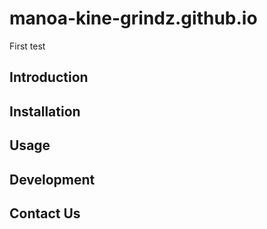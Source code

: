 # manoa-kine-grindz.github.io

First test

## Introduction

## Installation

## Usage

## Development

## Contact Us
